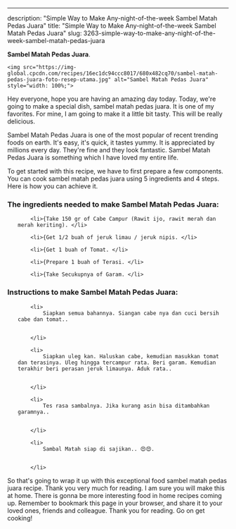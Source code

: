---
description: "Simple Way to Make Any-night-of-the-week Sambel Matah Pedas Juara"
title: "Simple Way to Make Any-night-of-the-week Sambel Matah Pedas Juara"
slug: 3263-simple-way-to-make-any-night-of-the-week-sambel-matah-pedas-juara

<p>
	<strong>Sambel Matah Pedas Juara</strong>. 
	
</p>
<p>
	
	<img src="https://img-global.cpcdn.com/recipes/16ec1dc94ccc8017/680x482cq70/sambel-matah-pedas-juara-foto-resep-utama.jpg" alt="Sambel Matah Pedas Juara" style="width: 100%;">
	
	
</p>
<p>
	Hey everyone, hope you are having an amazing day today. Today, we're going to make a special dish, sambel matah pedas juara. It is one of my favorites. For mine, I am going to make it a little bit tasty. This will be really delicious.
</p>
	
<p>
	
</p>
<p>
	Sambel Matah Pedas Juara is one of the most popular of recent trending foods on earth. It's easy, it's quick, it tastes yummy. It is appreciated by millions every day. They're fine and they look fantastic. Sambel Matah Pedas Juara is something which I have loved my entire life.
</p>

<p>
To get started with this recipe, we have to first prepare a few components. You can cook sambel matah pedas juara using 5 ingredients and 4 steps. Here is how you can achieve it.
</p>

<h3>The ingredients needed to make Sambel Matah Pedas Juara:</h3>

<ol>
	
		<li>{Take 150 gr of Cabe Campur (Rawit ijo, rawit merah dan merah keriting). </li>
	
		<li>{Get 1/2 buah of jeruk limau / jeruk nipis. </li>
	
		<li>{Get 1 buah of Tomat. </li>
	
		<li>{Prepare 1 buah of Terasi. </li>
	
		<li>{Take Secukupnya of Garam. </li>
	
</ol>
<p>
	
</p>

<h3>Instructions to make Sambel Matah Pedas Juara:</h3>

<ol>
	
		<li>
			Siapkan semua bahannya. Siangan cabe nya dan cuci bersih cabe dan tomat..
			
			
		</li>
	
		<li>
			Siapkan uleg kan. Haluskan cabe, kemudian masukkan tomat dan terasinya. Uleg hingga tercampur rata. Beri garam. Kemudian terakhir beri perasan jeruk limaunya. Aduk rata..
			
			
		</li>
	
		<li>
			Tes rasa sambalnya. Jika kurang asin bisa ditambahkan garamnya..
			
			
		</li>
	
		<li>
			Sambal Matah siap di sajikan.. 😍😍.
			
			
		</li>
	
</ol>

<p>
	
</p>

<p>
	So that's going to wrap it up with this exceptional food sambel matah pedas juara recipe. Thank you very much for reading. I am sure you will make this at home. There is gonna be more interesting food in home recipes coming up. Remember to bookmark this page in your browser, and share it to your loved ones, friends and colleague. Thank you for reading. Go on get cooking!
</p>
